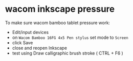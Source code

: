 # wacom inkscape pressure

To make sure wacom bamboo tablet pressure work:

- Edit/input devices
- on `Wacom Bamboo 16FG 4x5 Pen stylus` set mode to `Screen`
- click Save
- close and reopen Inkscape
- test using Draw calligraphic brush stroke ( CTRL + F6 )
